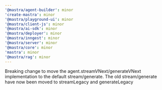 ```yaml
---
'@mastra/agent-builder': minor
'create-mastra': minor
'@mastra/playground-ui': minor
'@mastra/client-js': minor
'@mastra/ai-sdk': minor
'@mastra/deployer': minor
'@mastra/inngest': minor
'@mastra/server': minor
'@mastra/core': minor
'mastra': minor
'@mastra/rag': minor
---
```


Breaking change to move the agent.streamVNext/generateVNext implementation to the default stream/generate. The old stream/generate have now been moved to streamLegacy and generateLegacy
